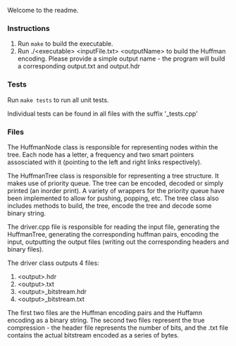 Welcome to the readme.

### Instructions

1. Run ```make``` to build the executable. 
2. Run ./\<executable> \<inputFile.txt> \<outputName> to build the Huffman
   encoding. Please provide a simple output name - the program will build a
   corresponding output.txt and output.hdr

### Tests

Run ```make tests``` to run all unit tests.

Individual tests can be found in all files with the suffix '_tests.cpp'

### Files

The HuffmanNode class is responsible for representing nodes within the tree.
Each node has a letter, a frequency and two smart pointers assosciated with it
(pointing to the left and right links respectively).

The HuffmanTree class is responsible for representing a tree structure. It
makes use of priority queue. The tree can be encoded, decoded or simply printed
(an inorder print). A variety of wrappers for the priority queue have been
implemented to allow for pushing, popping, etc. The tree class also includes
methods to build, the tree, encode the tree and decode some binary string.

The driver.cpp file is responsible for reading the input file, generating the
HuffmanTree, generating the corresponding huffman pairs, encoding the input,
outputting the output files (writing out the corresponding headers and binary
files).

The driver class outputs 4 files:

1. \<output>.hdr
2. \<output>.txt
3. \<output>_bitstream.hdr
4. \<output>_bitstream.txt 

The first two files are the Huffman encoding pairs and the Huffamn encoding as a binary
string.
The second two files represent the true compression - the header file
represents the number of bits, and the .txt file contains the actual bitstream
encoded as a series of bytes.
